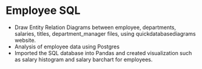 # Employee SQL
* Draw Entity Relation Diagrams between employee, departments, salaries, titles, department_manager files, using quickdatabasediagrams website.
* Analysis of employee data using Postgres
* Imported the SQL database into Pandas and created visualization such as salary histogram and salary barchart for employees.
